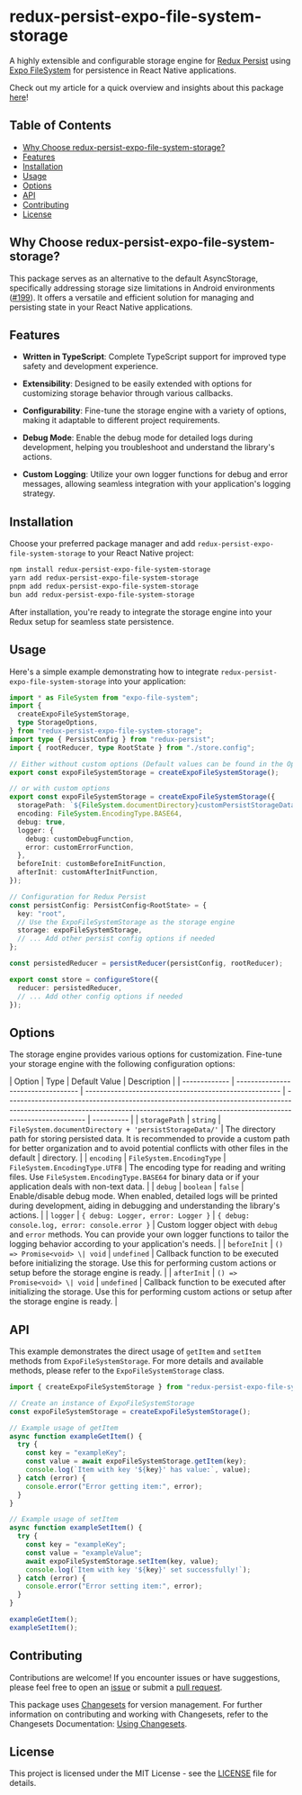 # redux-persist-expo-file-system-storage

A highly extensible and configurable storage engine for [Redux Persist](https://github.com/rt2zz/redux-persist) using [Expo FileSystem](https://docs.expo.dev/versions/latest/sdk/filesystem/) for persistence in React Native applications.

Check out my article for a quick overview and insights about this package [here](https://dev.to/dennzimm/when-redux-persist-meets-expo-filesystem-4km)!

## Table of Contents

- [Why Choose redux-persist-expo-file-system-storage?](#why-choose-redux-persist-expo-file-system-storage)
- [Features](#features)
- [Installation](#installation)
- [Usage](#usage)
- [Options](#options)
- [API](#api)
- [Contributing](#contributing)
- [License](#license)

## Why Choose redux-persist-expo-file-system-storage?

This package serves as an alternative to the default AsyncStorage, specifically addressing storage size limitations in Android environments ([#199](https://github.com/rt2zz/redux-persist/issues/199)). It offers a versatile and efficient solution for managing and persisting state in your React Native applications.

## Features

- **Written in TypeScript**: Complete TypeScript support for improved type safety and development experience.

- **Extensibility**: Designed to be easily extended with options for customizing storage behavior through various callbacks.

- **Configurability**: Fine-tune the storage engine with a variety of options, making it adaptable to different project requirements.

- **Debug Mode**: Enable the debug mode for detailed logs during development, helping you troubleshoot and understand the library's actions.

- **Custom Logging**: Utilize your own logger functions for debug and error messages, allowing seamless integration with your application's logging strategy.

## Installation

Choose your preferred package manager and add `redux-persist-expo-file-system-storage` to your React Native project:

```bash
npm install redux-persist-expo-file-system-storage
yarn add redux-persist-expo-file-system-storage
pnpm add redux-persist-expo-file-system-storage
bun add redux-persist-expo-file-system-storage
```

After installation, you're ready to integrate the storage engine into your Redux setup for seamless state persistence.

## Usage

Here's a simple example demonstrating how to integrate `redux-persist-expo-file-system-storage` into your application:

```typescript
import * as FileSystem from "expo-file-system";
import {
  createExpoFileSystemStorage,
  type StorageOptions,
} from "redux-persist-expo-file-system-storage";
import type { PersistConfig } from "redux-persist";
import { rootReducer, type RootState } from "./store.config";

// Either without custom options (Default values can be found in the Options section)
export const expoFileSystemStorage = createExpoFileSystemStorage();

// or with custom options
export const expoFileSystemStorage = createExpoFileSystemStorage({
  storagePath: `${FileSystem.documentDirectory}customPersistStorageData/`,
  encoding: FileSystem.EncodingType.BASE64,
  debug: true,
  logger: {
    debug: customDebugFunction,
    error: customErrorFunction,
  },
  beforeInit: customBeforeInitFunction,
  afterInit: customAfterInitFunction,
});

// Configuration for Redux Persist
const persistConfig: PersistConfig<RootState> = {
  key: "root",
  // Use the ExpoFileSystemStorage as the storage engine
  storage: expoFileSystemStorage,
  // ... Add other persist config options if needed
};

const persistedReducer = persistReducer(persistConfig, rootReducer);

export const store = configureStore({
  reducer: persistedReducer,
  // ... Add other config options if needed
});
```

## Options

The storage engine provides various options for customization. Fine-tune your storage engine with the following configuration options:

| Option        | Type                               | Default Value                                          | Description                                                                                                                                                                        |
| ------------- | ---------------------------------- | ------------------------------------------------------ | ---------------------------------------------------------------------------------------------------------------------------------------------------------------------------------- | ---------- |
| `storagePath` | `string`                           | `FileSystem.documentDirectory + 'persistStorageData/'` | The directory path for storing persisted data. It is recommended to provide a custom path for better organization and to avoid potential conflicts with other files in the default | directory. |
| `encoding`    | `FileSystem.EncodingType`          | `FileSystem.EncodingType.UTF8`                         | The encoding type for reading and writing files. Use `FileSystem.EncodingType.BASE64` for binary data or if your application deals with non-text data.                             |
| `debug`       | `boolean`                          | `false`                                                | Enable/disable debug mode. When enabled, detailed logs will be printed during development, aiding in debugging and understanding the library's actions.                            |
| `logger`      | `{ debug: Logger, error: Logger }` | `{ debug: console.log, error: console.error }`         | Custom logger object with `debug` and `error` methods. You can provide your own logger functions to tailor the logging behavior according to your application's needs.             |
| `beforeInit`  | `() => Promise<void> \| void`      | `undefined`                                            | Callback function to be executed before initializing the storage. Use this for performing custom actions or setup before the storage engine is ready.                              |
| `afterInit`   | `() => Promise<void> \| void`      | `undefined`                                            | Callback function to be executed after initializing the storage. Use this for performing custom actions or setup after the storage engine is ready.                                |

## API

This example demonstrates the direct usage of `getItem` and `setItem` methods from `ExpoFileSystemStorage`. For more details and available methods, please refer to the `ExpoFileSystemStorage` class.

```typescript
import { createExpoFileSystemStorage } from "redux-persist-expo-file-system-storage";

// Create an instance of ExpoFileSystemStorage
const expoFileSystemStorage = createExpoFileSystemStorage();

// Example usage of getItem
async function exampleGetItem() {
  try {
    const key = "exampleKey";
    const value = await expoFileSystemStorage.getItem(key);
    console.log(`Item with key '${key}' has value:`, value);
  } catch (error) {
    console.error("Error getting item:", error);
  }
}

// Example usage of setItem
async function exampleSetItem() {
  try {
    const key = "exampleKey";
    const value = "exampleValue";
    await expoFileSystemStorage.setItem(key, value);
    console.log(`Item with key '${key}' set successfully!`);
  } catch (error) {
    console.error("Error setting item:", error);
  }
}

exampleGetItem();
exampleSetItem();
```

## Contributing

Contributions are welcome! If you encounter issues or have suggestions, please feel free to open an [issue](https://github.com/dennzimm/redux-persist-expo-file-system-storage/issues) or submit a [pull request](https://github.com/dennzimm/redux-persist-expo-file-system-storage/pulls).

This package uses [Changesets](https://github.com/changesets/changesets/tree/main) for version management. For further information on contributing and working with Changesets, refer to the Changesets Documentation: [Using Changesets](https://github.com/changesets/changesets/blob/main/docs/intro-to-using-changesets.md).

## License

This project is licensed under the MIT License - see the [LICENSE](./LICENSE) file for details.
